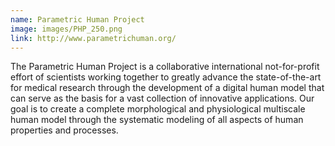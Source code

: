 ```yaml
---
name: Parametric Human Project
image: images/PHP_250.png
link: http://www.parametrichuman.org/
---
```


The Parametric Human Project is a collaborative international not-for-profit effort of scientists working together to greatly advance the state-of-the-art for medical research through the development of a digital human model that can serve as the basis for a vast collection of innovative applications. Our goal is to create a complete morphological and physiological multiscale human model through the systematic modeling of all aspects of human properties and processes.
